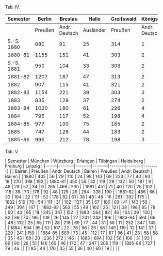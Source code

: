 Tab. IV.

| Semester | Berlin | Breslau | Halle | Greifswald | Königsberg |
|------|--------|--------|--------|--------|--------|
|         | Preußen | Andr. Deutsch | Ausländer | Preußen | Andr. Deutsch | Ausländer |
| S.-S. 1880 | 880 | 91 | 25 | 314 | 1 | 81 | 2 | 78 | 3 | 1 | 155 | 2 | 2 |
| 1880-81 | 1155 | 151 | 41 | 303 | 2 | 99 | 4 | 64 | 1 | 1 | 164 | 1 | 1 |
| S.-S. 1881 | 950 | 104 | 33 | 303 | 2 | 103 | 2 | 66 | 2 | 1 | 177 | 1 | 1 |
| 1881-82 | 1207 | 187 | 47 | 313 | 2 | 112 | 7 | 69 | 1 | 2 | 161 | 1 | 1 |
| 1882 | 907 | 115 | 41 | 321 | 2 | 137 | 6 | 53 | 3 | 1 | 150 | 1 | 2 |
| 1882-83 | 1154 | 221 | 39 | 303 | 3 | 114 | 5 | 51 | 3 | 1 | 143 | 1 | 1 |
| 1883 | 835 | 129 | 37 | 274 | 2 | 91 | 5 | 60 | 4 | 1 | 145 | 1 | 1 |
| 1883-84 | 1020 | 180 | 61 | 226 | 4 | 104 | 9 | 46 | 1 | 1 | 132 | 1 | 1 |
| 1884 | 795 | 117 | 52 | 198 | 4 | 109 | 9 | 52 | 5 | 1 | 123 | 2 | 1 |
| 1884-85 | 977 | 190 | 75 | 185 | 2 | 100 | 12 | 54 | 3 | 1 | 122 | 1 | 1 |
| 1885 | 747 | 126 | 44 | 183 | 2 | 108 | 12 | 69 | 2 | 1 | 107 | 1 | 1 |
| 1885-86 | 996 | 212 | 78 | 198 | 3 | 100 | 8 | 52 | 1 | 1 | 105 | 3 | 1 |

Tab. V.

| Semester | München | Würzburg | Erlangen | Tübingen | Heidelberg | Freiburg | Leipzig |
|------|--------|--------|--------|--------|--------|--------|
|         | Bairen | Preußen | Andr. Deutsch | Bairen | Preußen | Andr. Deutsch | Bairen |
| 1880 | 405 | 56 | 29 | 110 | 24 | 98 | 143 | 69 | 223 | 77 | 40 | 93 | 18 | 270 | 398 | 192 |
| 1880-81 | 450 | 56 | 32 | 119 | 29 | 132 | 50 | 187 | 9 | 48 | 28 | 57 | 34 | 9 | 265 | 466 | 230 |
| 1881 | 451 | 71 | 40 | 120 | 25 | 102 | 118 | 36 | 73 | 178 | 92 | 48 | 125 | 26 | 264 | 338 | 190 |
| 1881-82 | 486 | 66 | 33 | 104 | 22 | 111 | 52 | 178 | 82 | 61 | 38 | 48 | 48 | 16 | 261 | 392 | 175 |
| 1882 | 519 | 70 | 54 | 111 | 31 | 102 | 137 | 35 | 67 | 186 | 89 | 41 | 143 | 59 | 249 | 304 | 147 |
| 1882-83 | 560 | 55 | 49 | 102 | 25 | 121 | 38 | 198 | 85 | 78 | 60 | 40 | 65 | 18 | 245 | 347 | 152 |
| 1883 | 564 | 82 | 46 | 104 | 29 | 100 | 82 | 36 | 74 | 195 | 108 | 26 | 145 | 27 | 241 | 243 | 106 |
| 1883-84 | 594 | 66 | 48 | 102 | 25 | 65 | 111 | 28 | 216 | 69 | 77 | 44 | 31 | 58 | 11 | 252 | 347 | 145 |
| 1884 | 594 | 95 | 52 | 107 | 22 | 76 | 96 | 26 | 58 | 149 | 119 | 32 | 141 | 37 | 229 | 241 | 150 |
| 1884-85 | 689 | 73 | 45 | 112 | 17 | 87 | 96 | 41 | 23 | 58 | 58 | 35 | 43 | 68 | 20 | 236 | 272 | 146 |
| 1885 | 684 | 102 | 56 | 106 | 31 | 93 | 89 | 80 | 28 | 51 | 146 | 69 | 46 | 172 | 47 | 247 | 209 | 119 |
| 1885-86 | 727 | 79 | 46 |  |  |  | 85 | 44 | 176 | 35 | 55 | 36 | 40 | 60 | 19 |  |  |  |